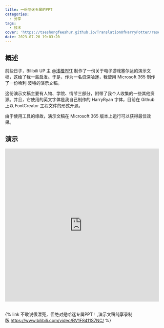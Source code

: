 ```yaml
---
title: 一份哈迷专属的PPT
categories:
  - 分享
tags:
  - 技术
cover: 'https://tseshongfeeshur.github.io/TranslationOfHarryPotter/resources/wallpapers/2.jpg'
date: 2023-07-20 19:03:20
---
```


## 概述

前些日子，Bilibili UP 主 [@浅橙PPT](https://space.bilibili.com/270790963) 制作了一份关于电子游戏塞尔达的演示文稿，这给了我一些启发。于是，作为一名资深哈迷，我使用 Microsoft 365 制作了一份哈利·波特的演示文稿。

这份演示文稿主要有人物、学院、情节三部分，附带了我个人收集的一些其他资源。并且，它使用的英文字体是我自己制作的 HarryRyan 字体，目前在 Github 上以 FontCreator 工程文件的形式开源。

由于使用工具的缘故，演示文稿在 Microsoft 365 版本上运行可以获得最佳效果。

## 演示

<iframe src="https://player.bilibili.com/player.html?aid=231067719&bvid=BV1F8411S7NC&cid=1201484097&page=1" scrolling="no" border="0" frameborder="no" framespacing="0" allowfullscreen="true" width="100%" height="500"> </iframe> 

{% link 不敢说很漂亮，但绝对是哈迷专属PPT！,演示文稿纯享录制版,https://www.bilibili.com/video/BV1F8411S7NC/ %}
